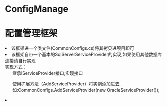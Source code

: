 # ConfigManage

<h1>配置管理框架</h1>
   <li>该框架进一个类文件(CommonConfigs.cs)将其拷贝进项目即可</li>
   <li>该框架自带一个基本的SqlServerServiceProvider的实现,如果使用其他数据库连接请自行实现<br/>
          实现方式：<br/>
          <ul>继承IServiceProvider接口,实现接口</ul>
          <ul>使用扩展方法（AddServiceProvider）将实例添加进去,如:CommonConfigs.AddServiceProvider(new OracleServiceProvider());</ul>
          </li>
   <li></li>
